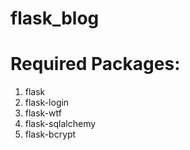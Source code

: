 # flask_blog

# Required Packages:
1. flask 
2. flask-login
3. flask-wtf
4. flask-sqlalchemy
5. flask-bcrypt
